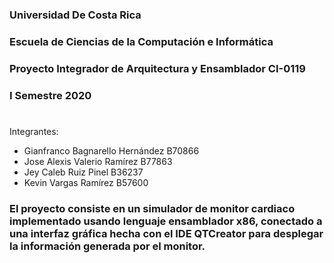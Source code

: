 ### Universidad De Costa Rica
### Escuela de Ciencias de la Computación e Informática
### Proyecto Integrador de Arquitectura y Ensamblador CI-0119
### I Semestre 2020 
#
Integrantes:
- Gianfranco Bagnarello Hernández B70866
- Jose Alexis Valerio Ramírez B77863
- Jey Caleb Ruiz Pinel B36237
- Kevin Vargas Ramírez B57600

### El proyecto consiste en un simulador de monitor cardiaco implementado usando lenguaje ensamblador x86, conectado a una interfaz gráfica hecha con el IDE QTCreator para desplegar la información generada por el monitor.
